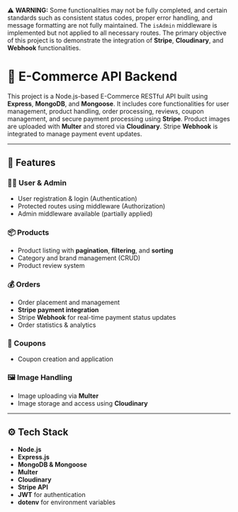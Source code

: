 ⚠️ **WARNING:** Some functionalities may not be fully completed, and certain standards such as consistent status codes, proper error handling, and message formatting are not fully maintained. The `isAdmin` middleware is implemented but not applied to all necessary routes. The primary objective of this project is to demonstrate the integration of **Stripe**, **Cloudinary**, and **Webhook** functionalities.

# 🛒 E-Commerce API Backend

This project is a Node.js-based E-Commerce RESTful API built using **Express**, **MongoDB**, and **Mongoose**. It includes core functionalities for user management, product handling, order processing, reviews, coupon management, and secure payment processing using **Stripe**. Product images are uploaded with **Multer** and stored via **Cloudinary**. Stripe **Webhook** is integrated to manage payment event updates.

---

## 🚀 Features

### 🧑‍💻 User & Admin
- User registration & login (Authentication)
- Protected routes using middleware (Authorization)
- Admin middleware available (partially applied)

### 📦 Products
- Product listing with **pagination**, **filtering**, and **sorting**
- Category and brand management (CRUD)
- Product review system

### 💰 Orders
- Order placement and management
- **Stripe payment integration**
- Stripe **Webhook** for real-time payment status updates
- Order statistics & analytics

### 💸 Coupons
- Coupon creation and application

### 🖼️ Image Handling
- Image uploading via **Multer**
- Image storage and access using **Cloudinary**

---

## ⚙️ Tech Stack

- **Node.js**
- **Express.js**
- **MongoDB & Mongoose**
- **Multer**
- **Cloudinary**
- **Stripe API**
- **JWT** for authentication
- **dotenv** for environment variables

